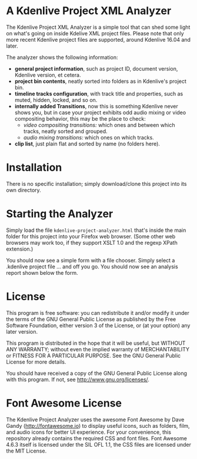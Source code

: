 # A Kdenlive Project XML Analyzer

The Kdenlive Project XML Analyzer is a simple tool that can shed some light on what's going on inside
Kdelive XML project files. Please note that only more recent Kdenlive project files are supported,
around Kdenlive 16.04 and later.

The analyzer shows the following information:
- **general project information**, such as project ID, document version, Kdenlive version, et cetera.
- **project bin contents**, neatly sorted into folders as in Kdenlive's project bin.
- **timeline tracks configuration**, with track title and properties, such as muted, hidden, locked, and so on.
- **internally added Transitions**, now this is something Kdenlive never shows you,
  but in case your project exhibits odd audio mixing or video compositing behavior, this may be the place to check:
  - *video compositing transitions:* which ones and between which tracks, neatly sorted and grouped.
  - *audio mixing transitions:* which ones on which tracks.
- **clip list**, just plain flat and sorted by name (no folders here).

# Installation

There is no specific installation; simply download/clone this project into its own directory.

# Starting the Analyzer

Simply load the file `kdenlive-project-analyzer.html` that's inside the main folder for this project
into your Firefox web browser. (Some other web browsers may work too, if they support XSLT 1.0 and
the regexp XPath extension.)

You should now see a simple form with a file chooser. Simply select a .kdenlive project file ...
and off you go. You should now see an analysis report shown below the form.

# License

This program is free software: you can redistribute it and/or modify
it under the terms of the GNU General Public License as published by
the Free Software Foundation, either version 3 of the License, or
(at your option) any later version.

This program is distributed in the hope that it will be useful,
but WITHOUT ANY WARRANTY; without even the implied warranty of
MERCHANTABILITY or FITNESS FOR A PARTICULAR PURPOSE.  See the
GNU General Public License for more details.

You should have received a copy of the GNU General Public License
along with this program. If not, see <http://www.gnu.org/licenses/>.

# Font Awesome License

The Kdenlive Project Analyzer uses the awesome Font Awesome by Dave Gandy (http://fontawesome.io) to display
useful icons, such as folders, film, and audio icons for better UI experience. For your convenience,
this repository already contains the required CSS and font files. Font Awesome 4.6.3 itself is licensed
under the SIL OFL 1.1, the CSS files are licensed under the MIT License.
